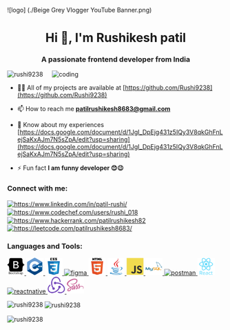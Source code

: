 ![logo] (./Beige Grey Vlogger YouTube Banner.png)


<h1 align="center">Hi 👋, I'm Rushikesh patil</h1>
<h3 align="center">A passionate frontend developer from India</h3>
<img align="right" alt="coding" width="400" src="https://miro.medium.com/v2/resize:fit:960/1*A6Sl8DS_C6-mYf2KiqvtyA.gif"/>

<p align="left"> <img src="https://komarev.com/ghpvc/?username=rushi9238&label=Profile%20views&color=0e75b6&style=flat" alt="rushi9238" /> </p>

- 👨‍💻 All of my projects are available at [https://github.com/Rushi9238](https://github.com/Rushi9238)

- 📫 How to reach me **patilrushikesh8683@gmail.com**

- 📄 Know about my experiences [https://docs.google.com/document/d/1JgI_DpEjg431z5IQy3V8qkGhFnLejSaKxAJm7N5sZpA/edit?usp=sharing](https://docs.google.com/document/d/1JgI_DpEjg431z5IQy3V8qkGhFnLejSaKxAJm7N5sZpA/edit?usp=sharing)

- ⚡ Fun fact **I am funny developer 😊😉**

<h3 align="left">Connect with me:</h3>
<p align="left">
<a href="https://linkedin.com/in/https://www.linkedin.com/in/patil-rushi/" target="blank"><img align="center" src="https://raw.githubusercontent.com/rahuldkjain/github-profile-readme-generator/master/src/images/icons/Social/linked-in-alt.svg" alt="https://www.linkedin.com/in/patil-rushi/" height="30" width="40" /></a>
<a href="https://www.codechef.com/users/https://www.codechef.com/users/rushi_018" target="blank"><img align="center" src="https://cdn.jsdelivr.net/npm/simple-icons@3.1.0/icons/codechef.svg" alt="https://www.codechef.com/users/rushi_018" height="30" width="40" /></a>
<a href="https://www.hackerrank.com/https://www.hackerrank.com/patilrushikesh82" target="blank"><img align="center" src="https://raw.githubusercontent.com/rahuldkjain/github-profile-readme-generator/master/src/images/icons/Social/hackerrank.svg" alt="https://www.hackerrank.com/patilrushikesh82" height="30" width="40" /></a>
<a href="https://www.leetcode.com/https://leetcode.com/patilrushikesh8683/" target="blank"><img align="center" src="https://raw.githubusercontent.com/rahuldkjain/github-profile-readme-generator/master/src/images/icons/Social/leet-code.svg" alt="https://leetcode.com/patilrushikesh8683/" height="30" width="40" /></a>
</p>

<h3 align="left">Languages and Tools:</h3>
<p align="left"> <a href="https://getbootstrap.com" target="_blank" rel="noreferrer"> <img src="https://raw.githubusercontent.com/devicons/devicon/master/icons/bootstrap/bootstrap-plain-wordmark.svg" alt="bootstrap" width="40" height="40"/> </a> <a href="https://www.w3schools.com/cpp/" target="_blank" rel="noreferrer"> <img src="https://raw.githubusercontent.com/devicons/devicon/master/icons/cplusplus/cplusplus-original.svg" alt="cplusplus" width="40" height="40"/> </a> <a href="https://www.w3schools.com/css/" target="_blank" rel="noreferrer"> <img src="https://raw.githubusercontent.com/devicons/devicon/master/icons/css3/css3-original-wordmark.svg" alt="css3" width="40" height="40"/> </a> <a href="https://www.figma.com/" target="_blank" rel="noreferrer"> <img src="https://www.vectorlogo.zone/logos/figma/figma-icon.svg" alt="figma" width="40" height="40"/> </a> <a href="https://www.w3.org/html/" target="_blank" rel="noreferrer"> <img src="https://raw.githubusercontent.com/devicons/devicon/master/icons/html5/html5-original-wordmark.svg" alt="html5" width="40" height="40"/> </a> <a href="https://www.java.com" target="_blank" rel="noreferrer"> <img src="https://raw.githubusercontent.com/devicons/devicon/master/icons/java/java-original.svg" alt="java" width="40" height="40"/> </a> <a href="https://developer.mozilla.org/en-US/docs/Web/JavaScript" target="_blank" rel="noreferrer"> <img src="https://raw.githubusercontent.com/devicons/devicon/master/icons/javascript/javascript-original.svg" alt="javascript" width="40" height="40"/> </a> <a href="https://www.mysql.com/" target="_blank" rel="noreferrer"> <img src="https://raw.githubusercontent.com/devicons/devicon/master/icons/mysql/mysql-original-wordmark.svg" alt="mysql" width="40" height="40"/> </a> <a href="https://postman.com" target="_blank" rel="noreferrer"> <img src="https://www.vectorlogo.zone/logos/getpostman/getpostman-icon.svg" alt="postman" width="40" height="40"/> </a> <a href="https://reactjs.org/" target="_blank" rel="noreferrer"> <img src="https://raw.githubusercontent.com/devicons/devicon/master/icons/react/react-original-wordmark.svg" alt="react" width="40" height="40"/> </a> <a href="https://reactnative.dev/" target="_blank" rel="noreferrer"> <img src="https://reactnative.dev/img/header_logo.svg" alt="reactnative" width="40" height="40"/> </a> <a href="https://redux.js.org" target="_blank" rel="noreferrer"> <img src="https://raw.githubusercontent.com/devicons/devicon/master/icons/redux/redux-original.svg" alt="redux" width="40" height="40"/> </a> <a href="https://sass-lang.com" target="_blank" rel="noreferrer"> <img src="https://raw.githubusercontent.com/devicons/devicon/master/icons/sass/sass-original.svg" alt="sass" width="40" height="40"/> </a> </p>

<p><img align="left" src="https://github-readme-stats.vercel.app/api/top-langs?username=rushi9238&show_icons=true&locale=en&layout=compact" alt="rushi9238" /></p>

<p>&nbsp;<img align="center" src="https://github-readme-stats.vercel.app/api?username=rushi9238&show_icons=true&locale=en" alt="rushi9238" /></p>

<p><img align="center" src="https://github-readme-streak-stats.herokuapp.com/?user=rushi9238&" alt="rushi9238" /></p>